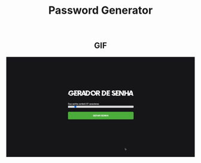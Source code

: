<div align="center">
  <h1>Password Generator</h1>
</div>

<br>

<div align="center">
  <h2>GIF</h2>
  <img src="src/assets/password-generator.gif" />
</div>

